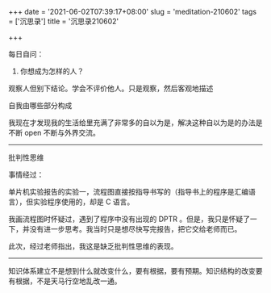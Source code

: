 +++
date = '2021-06-02T07:39:17+08:00'
slug = 'meditation-210602'
tags = ['沉思录']
title = '沉思录210602'

+++

每日自问：

1. 你想成为怎样的人？

观察人但别下结论。学会不评价他人。只是观察，然后客观地描述

自我由哪些部分构成

我现在才发现我的生活给里充满了非常多的自以为是，解决这种自以为是的办法是不断 open 不断与外界交流。

---

批判性思维

事情经过：

单片机实验报告的实验一，流程图直接按指导书写的（指导书上的程序是汇编语言），但实验程序使用的，却是 C 语言。

我画流程图时怀疑过，遇到了程序中没有出现的 DPTR 。但是，我只是怀疑了一下，并没有进一步思考。我当时只是想尽快写完报告，把它交给老师而已。

此次，经过老师指出，我这是缺乏批判性思维的表现。

---

知识体系建立不是想到什么就改变什么，要有根据，要有预期。知识结构的改变要有根据，不是天马行空地乱改一通。
